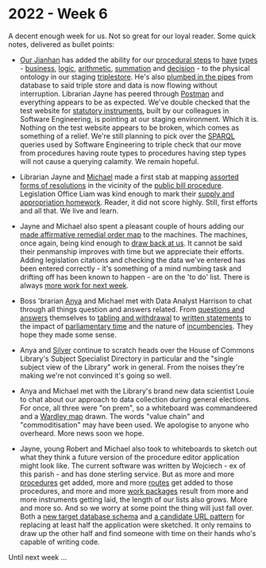 # 2022 - Week 6

A decent enough week for us. Not so great for our loyal reader. Some quick notes, delivered as bullet points:

* [Our Jianhan](https://twitter.com/jianhanzhu) has added the ability for our [procedural steps](https://ukparliament.github.io/ontologies/procedure/procedure-ontology.html#d4e175) to [have](https://ukparliament.github.io/ontologies/procedure/procedure-ontology.html#d4e405) [types](https://ukparliament.github.io/ontologies/procedure/procedure-ontology.html#d4e186) - [business](https://ukparliament.github.io/ontologies/procedure/maps/meta/design-notes/#current-states-of-a-business-step), [logic](https://ukparliament.github.io/ontologies/procedure/maps/meta/design-notes/#logic-steps), [arithmetic](https://ukparliament.github.io/ontologies/procedure/maps/meta/design-notes/#arithmetic-steps), [summation](https://ukparliament.github.io/ontologies/procedure/maps/meta/design-notes/#summation-steps) and [decision](https://ukparliament.github.io/ontologies/procedure/maps/meta/design-notes/#decision-steps) - to the physical ontology in our staging [triplestore](https://en.wikipedia.org/wiki/Triplestore). He's also [plumbed in the pipes](https://github.com/ukparliament/Orchestration) from database to said triple store and data is now flowing without interruption. Librarian Jayne has peered through [Postman](https://www.postman.com/) and everything appears to be as expected. We've double checked that the test website for [statutory instruments](https://en.wikipedia.org/wiki/Statutory_instrument_(UK)), built by our colleagues in Software Engineering, is pointing at our staging environment. Which it is. Nothing on the test website appears to be broken, which comes as something of a relief. We're still planning to pick over the [SPARQL](https://en.wikipedia.org/wiki/SPARQL) queries used by Software Engineering to triple check that our move from procedures having route types to procedures having step types will not cause a querying calamity. We remain hopeful.

* Librarian Jayne and [Michael](https://twitter.com/fantasticlife) made a first stab at mapping [assorted forms of resolutions](https://ukparliament.github.io/ontologies/procedure/maps/legislation/primary/#resolutions) in the vicinity of the [public bill procedure](https://ukparliament.github.io/ontologies/procedure/maps/legislation/primary/). Legislation Office Liam was kind enough to mark their [supply and appropriation homework](https://ukparliament.github.io/ontologies/procedure/maps/legislation/primary/public-bills/components/resolutions/supply-and-appropriation/supply-and-appropriation.pdf). Reader, it did not score highly. Still, first efforts and all that. We live and learn.

* Jayne and Michael also spent a pleasant couple of hours adding our [made affirmative remedial order map](https://ukparliament.github.io/ontologies/procedure/maps/legislation/secondary/statutory-instruments/super-affirmative-procedures/remedial-orders/made-affirmative/made-affirmative.pdf) to the machines. The machines, once again, being kind enough to [draw back at us](https://ukparliament.github.io/ontologies/procedure/maps/legislation/secondary/statutory-instruments/super-affirmative-procedures/remedial-orders/made-affirmative/made-affirmative.svg). It cannot be said their penmanship improves with time but we appreciate their efforts. Adding legislation citations and checking the data we've entered has been entered correctly - it's something of a mind numbing task and drifting off has been known to happen - are on the 'to do' list. There is always [more work for next week](https://trello.com/c/KieY0lCJ/220-es-jchr-remedial-order-made-procedure).

* Boss 'brarian [Anya](https://twitter.com/bitten_) and Michael met with Data Analyst Harrison to chat through all things question and answers related. From [questions and answers](https://ukparliament.github.io/ontologies/question-and-answer/question-and-answer-ontology.html) themselves to [tabling and withdrawal](https://ukparliament.github.io/ontologies/tabling/tabling-ontology.html) to [written statements](https://ukparliament.github.io/ontologies/written-statement/written-statement-ontology.html) to the impact of [parliamentary time](https://ukparliament.github.io/ontologies/time-period/time-period-ontology.html) and the nature of [incumbencies](https://ukparliament.github.io/ontologies/agency/agency-ontology.html#d4e98). They hope they made some sense.

* Anya and [Silver](https://twitter.com/silveroliver) continue to scratch heads over the House of Commons Library's Subject Specialist Directory in particular and the "single subject view of the Library" work in general. From the noises they're making we're not convinced it's going so well.

* Anya and Michael met with the Library's brand new data scientist Louie to chat about our approach to data collection during general elections. For once, all three were "on prem", so a whiteboard was commandeered and a [Wardley map](https://en.wikipedia.org/wiki/Wardley_map) drawn. The words "value chain" and "commoditisation" may have been used. We apologise to anyone who overheard. More news soon we hope.

* Jayne, young Robert and Michael also took to whiteboards to sketch out what they think a future version of the procedure editor application might look like. The current software was written by Wojciech - ex of this parish - and has done sterling service. But as more and more [procedures](https://ukparliament.github.io/ontologies/procedure/procedure-ontology.html#d4e153) get added, more and more [routes](https://ukparliament.github.io/ontologies/procedure/procedure-ontology.html#d4e164) get added to those procedures, and more and more [work packages](https://ukparliament.github.io/ontologies/procedure/procedure-ontology.html#d4e222) result from more and more instruments getting laid, the length of our lists also grows. More and more so. And so we worry at some point the thing will just fall over. Both a [new target database schema](https://github.com/ukparliament/ontologies/blob/master/procedure/meta/editor/target/schema.svg) and [a candidate URL pattern](https://twitter.com/fantasticlife/status/1491807475582091269) for replacing at least half the application were sketched. It only remains to draw up the other half and find someone with time on their hands who's capable of writing code.

Until next week ...